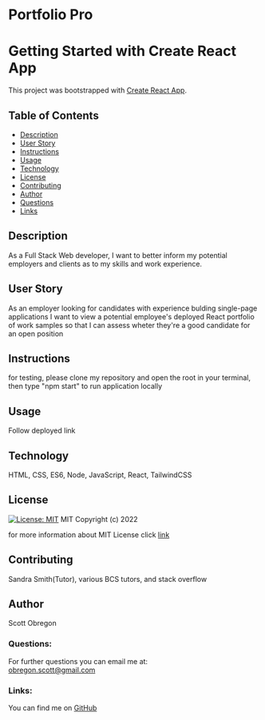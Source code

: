 
  # Portfolio Pro

  # Getting Started with Create React App

This project was bootstrapped with [Create React App](https://github.com/facebook/create-react-app).
  
  ## Table of Contents
  - [Description](#description)
  - [User Story](#userStory)
  - [Instructions](#instructions)
  - [Usage](#usage)
  - [Technology](#technology)
  - [License](#license)
  - [Contributing](#contributing)
  - [Author](#author)
  - [Questions](#questions)
  - [Links](#links)
  
  ## Description
  As a Full Stack Web developer, I want to better inform my potential employers and clients as to my skills and work experience.

  ## User Story

  As an employer looking for candidates with experience bulding single-page applications I want to view a potential employee's deployed React portfolio of work samples so that I can assess wheter they're a good candidate for an open position

  ## Instructions

  for testing, please clone my repository and open the root in your terminal, then type "npm start" to run application locally

  ## Usage

  Follow deployed link 

  ## Technology

  HTML, CSS, ES6, Node, JavaScript, React, TailwindCSS

  ## License

  [![License: MIT](https://img.shields.io/badge/License-MIT-yellow.svg)](https://opensource.org/licenses/MIT)
  MIT
Copyright (c) 2022
     
for more information about MIT License click [link](https://opensource.org/licenses/MIT)
  
  ## Contributing

  Sandra Smith(Tutor), various BCS tutors, and stack overflow

  ## Author

  Scott Obregon

  ### Questions:
  For further questions you can email me at:<br />
  obregon.scott@gmail.com
  
  ### Links:
  You can find me on [GitHub](https://github.com/ObregonScott)
  

